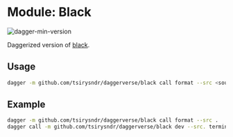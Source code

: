 # Module: Black

![dagger-min-version](https://img.shields.io/badge/dagger%20version-v0.10.0-blue?color=3D66FF)

Daggerized version of [black](https://github.com/python/black).

## Usage

```sh
dagger -m github.com/tsirysndr/daggerverse/black call format --src <source>
```

## Example

```sh
dagger -m github.com/tsirysndr/daggerverse/black call format --src .
dagger call -m github.com/tsirysndr/daggerverse/black dev --src. terminal
```
